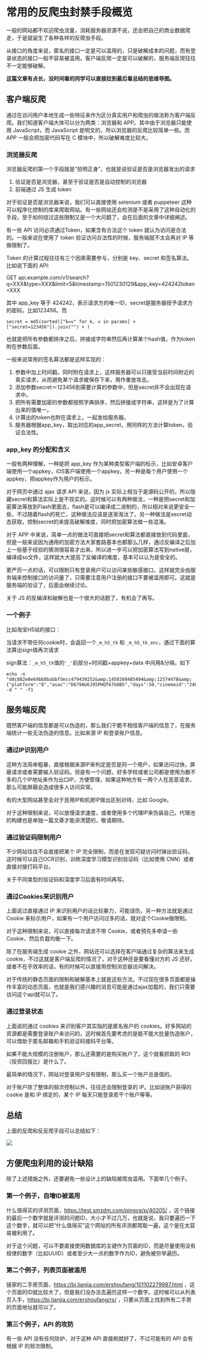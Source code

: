 # 常用的反爬虫封禁手段概览

<!--
ID: ef0fc3dc-fdfa-44bc-ba0f-a759d4f63230
Status: publish
Date: 2017-06-17T15:02:01
Modified: 2020-05-16T11:43:37
wp_id: 64
-->

一般的网站都不欢迎爬虫流量，消耗服务器资源不说，还会把自己的商业数据爬走，于是就诞生了各种各样的反爬虫手段。

从接口的角度来说，匿名的接口一定是可以滥用的，只是破解成本的问题，而有登录状态的接口一般不容易被滥用。客户端反爬一定是可以破解的，服务端反爬往往不一定能够破解。

**这篇文章有点长，没时间看的同学可以直接拉到最后看总结的思维导图。**

## 客户端反爬

通过在访问用户本地生成一些特征来作为区分真实用户和爬虫的做法称为客户端反爬。我们知道客户端大体可以分为两类：浏览器和 APP。其中由于浏览器只能使用 JavaScript，而 JavaScript 是明文的，所以浏览器的反爬比较简单一些。而 APP 一般会把加密代码写在 C 模块中，所以破解难度比较大。

### 浏览器反爬

浏览器反爬的第一个手段就是“验明正身”，也就是说验证是否是浏览器发出的请求

1. 验证是否是浏览器，甚至于验证是否是自动控制的浏览器
2. 前端通过 JS 生成 token

对于验证是否是浏览器来说，我们可以直接使用 selenium 或者 puppeteer 这种可以程序化控制的库来爬取网站。有一些网站还会检测是不是采用了这种自动化的手段，至于如何绕过这些限制又是一个大问题了，会在后面的文章中详细阐述。

有一些 API 访问必须通过Token，如果含有合法这个 token 就认为访问是合法的。一般来说在使用了 token 验证访问合法性的时候，服务端就不太会再对 IP 等做限制了。

Token 的计算过程往往有三个因素需要参与，分别是 key、secret 和签名算法。比如说下面的 API:

GET api.example.com/v1/search?q=XXX&type=XXX&limit=5&timestamp=1501230129&app_key=424242token=XXX

其中 app_key 等于 424242，表示请求方的唯一ID，secret是服务器授予请求方的密码，比如123456。而

```
secret = md5(sorted(["k=v" for k, v in params] + ["secret=123456"]).join("") + )
```

也就是把所有参数都排序之后，拼接成字符串然后再计算某个hash值，作为token附在参数后面。

一般来说常用的签名算法都是这样实现的：

1. 参数中加上时间戳，同时附在请求上，这样服务器可以只接受当前时间附近的真实请求，从而避免某个请求被保存下来，用作重放攻击。
2. 添加参数secret＝123456到需要计算的参数中，但是secret并不会出现在请求中。
3. 把所有需要加密的参数都按照字典排序，然后拼接成字符串，这样是为了计算出来的值唯一。
4. 计算出的token也附在请求上，一起发给服务器。
5. 服务器根据app_key，取出对应的app_secret，用同样的方法计算token，验证合法性。

### app_key 的分配和含义

一般有两种理解，一种是把 app_key 作为某种类型客户端的标示，比如安卓客户端使用一个appkey，iOS客户端使用一个appkey。另一种是每个用户使用一个appkey，把appkey作为用户的标示。

对于网页中通过 ajax 请求 API 来说，因为 js 实际上相当于是源码公开的，所以隐藏secret和算法实际上是不现实的。这时候可以有两种做法，一种是把secret和加密算法等放到Flash里面去，flash是可以编译成二进制的，所以相对来说更安全一些，不过随着flash的死亡，这种做法应该是逐渐淘汰了。另一种做法是secret动态获取，控制secret的来提高破解难度，同时把加密算法做一些混淆。

对于 APP 中来说，简单一点的做法可直接把secret和算法都直接放到代码里面，但是一般来说因为通用的加密方法大家套路基本也都那么几样，通过反编译之后加上一些基于经验的猜测很容易才出来。所以进一步可以把加密算法写到native层，编译成so文件，这样就大大提高了反编译的难度，基本可以认为是安全的。

更严厉一点的话，可以限制只有登录用户可以访问某些敏感接口，这样就完全由服务端来控制接口的访问量了，只需要注意用户注册的接口不要被滥用即可。这就是服务端的验证了，后面会继续讨论。

关于 JS 的反编译和破解也是一个很大的话题了，有机会了再写。

### 一个例子

比如淘宝H5站的接口：

当请求不带任何cookie时，会返回一个`_m_h5_tk` 和 `_m_h5_tk_enc`，通过下面的算法算出sign值再次请求

sign算法：`_m_h5_tk`值的`'_'`前部分+时间戳+appkey+data  中间用&分隔，如下

```
echo -n "ddc882e0e69bb8babbfdecc479439252&amp;1450260485494&amp;12574478&amp;{"platform":"8","asac":"D679AU6J95PHQT67G0B5","days":50,"cinemaid":"24053","showid":141207}"|md5sum|cut -d " " -f1
```

## 服务端反爬

既然客户端的信息都是可以伪造的，那么我们干脆不相信客户端的信息了，在服务端统计一些无法伪造的信息。比如来源 IP 和登录账户信息。

### 通过IP识别用户

  这种方法简单粗暴，直接根据来源IP来判定是否是同一个用户，如果访问过快，屏蔽请求或者需要输入验证码。但是有一个问题，好多学校或者公司都是使用为数不多的几个IP地址来作为出口IP，方便管理，如果这种地方有一两个人在恶意请求，那么可能屏蔽会造成很多人访问异常。

  有的大型网站甚至会对于民用IP和机房IP做出区别对待，比如 Google。

  对于这种限制来说，可以放慢请求速度，或者使用多个代理IP来伪装自己。代理池的构建也是单独一篇文章才能讲清楚的，敬请期待。

### 通过验证码限制用户

  不少网站往往不会直接把某个 IP 完全限制，而是在发现可疑访问时弹出验证码，这时候可以自己OCR识别，训练深度学习模型识别验证码（比如使用 CNN）或者直接对接打码平台。
  
  关于不同类型的验证码和深度学习后面有时间再写。

### 通过Cookies来识别用户

上面说过直接通过 IP 来识别用户的话比较暴力，可能误伤，另一种方法就是通过 Cookie 来标示用户，如果有一个用户访问过多的话，就对这个Cookie做限制。

   对于这种限制来说，可以直接每次请求不带 Cookie，或者预先多申请一些 Cookie，然后负载均衡一下。

  除了在服务端生成 cookie 之外，网站还可以选择在客户端通过复杂的算法来生成 cookie，不过这就是客户端反爬的情况了，对于这种还是要看懂对方的 JS 还好。或者不在乎效率的话，有的时候可以直接用控制浏览器访问解决。

  对于传统的静态页面的限制和破解基本上就是这些方法。不过现在很多页面都是操作丰富的动态页面，也就是我们感兴趣的消息可能是通过ajax加载的，我们只需要访问这个api就可以了。

### 通过登录状态

  上面说的通过 cookies 来识别客户其实指的是匿名账户的 cookies。好多网站的资源都是需要登录账户来访问的，这时候首先要考虑的是能不能大批量伪造账户，可以借助于匿名邮箱和手机验证码接码平台等。

  如果不能大规模的注册账户，那么还需要的是购买账户了，这个就看抓取的 ROI（投资回报比）是什么了。

  最简单的情况下，网站对登录用户没有限制，那么买一个账户总是值的。

  对于账户除了整体的频次控制以外，往往还会限制登录的 IP。比如说账户获得的 cookie 是和 IP 绑定的，某个 IP 每天只能登录若干个账户等等。

## 总结

上面的反爬和反反爬手段可以总结如下：

![](https://yifei.me/wp-content/uploads/2019/06/index-1.png)

<!--
digraph G {
  反爬 -> {客户端反爬, 服务端反爬};

  客户端反爬 -> {浏览器检测, JS签名, so签名};
  JS签名 -> 破解
  so签名 -> 逆向
  浏览器检测 -> 无头浏览器伪装;
    
  服务端反爬 -> {不需要账户, 需要账户};

  不需要账户 -> {IP限制, Cookie限制, 验证码};
  IP限制 -> 代理池;
  Cookie限制 -> {伪造Cookie, 不携带Cookie} [label=""];
  验证码 -> {OCR, 深度学习, 打码平台}
  
  需要账户 -> {免费账户, 付费账户};
  免费账户 -> {匿名邮箱注册, 接码平台注册};
  付费账户 -> {评估ROI} [label="往往同时需要IP和签名破解"]
}
-->

## 方便爬虫利用的设计缺陷

除了上述措施之外，还要避免一些设计上的缺陷被爬虫滥用。下面举几个例子。

### 第一个例子，自增ID被滥用

什么值得买的评测页面，https://test.smzdm.com/pingce/p/40205/ ，这个链接的最后一个数字就是评测的问题ID，大小才不过几万，也就是说，我只要遍历一下这个数字，就可以把“什么值得买”这个网站的所有评测都爬取一遍，这个是在太容易被利用了。

对于这个问题，可以不要直接使用数据库的主键作为页面的ID，而是尽量使用没有规律的数字（比如UUID）或者至少大一点的数字作为ID，避免被穷举遍历。

### 第二个例子，列表页面被滥用

链家的二手房页面，https://bj.lianjia.com/ershoufang/101102279987.html ，这个页面的ID就比较大了，但是我们没办法去遍历这样一个数字。这时候可以从列表页入手，https://bj.lianjia.com/ershoufang/rs/ ，只要从页面上找到所有二手房的页面地址就可以了。

### 第三个例子，API 的攻防

有一些 API 没有任何防护，对于这种 API 直接刷就好了，不过可能有的 API 会有根据 IP 的频次限制。